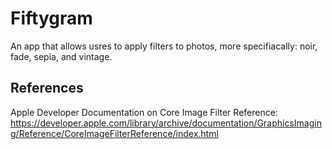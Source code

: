 # Fiftygram

An app that allows usres to apply filters to photos, more specifiacally: noir, fade, sepia, and vintage.

## References
Apple Developer Documentation on Core Image Filter Reference:
https://developer.apple.com/library/archive/documentation/GraphicsImaging/Reference/CoreImageFilterReference/index.html
